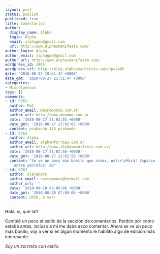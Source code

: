 ```yaml
---
layout: post
status: publish
published: true
title: Comentarios
author:
  display_name: Alpha
  login: Alpha
  email: alphagma@gmail.com
  url: http://www.alphasmanifesto.com/
author_login: Alpha
author_email: alphagma@gmail.com
author_url: http://www.alphasmanifesto.com/
wordpress_id: 2485
wordpress_url: http://blog.alphasmanifesto.com/?p=2485
date: '2010-08-27 19:51:47 +0000'
date_gmt: '2010-08-27 21:51:47 +0000'
categories:
- Miscelaneous
tags: []
comments:
- id: 6761
  author: MaC
  author_email: mac@moomoo.com.ar
  author_url: http://www.moomoo.com.ar
  date: '2010-08-27 21:02:03 +0000'
  date_gmt: '2010-08-27 23:02:03 +0000'
  content: probando 123 probando
- id: 6762
  author: Alpha
  author_email: alpha@furries.com.ar
  author_url: http://www.alphasmanifesto.com.ar/
  date: '2010-08-27 21:02:50 +0000'
  date_gmt: '2010-08-27 23:02:50 +0000'
  content: "Se ve un poco más bonito que antes, no?\r\nMirá! Espacio
    entre párrafos! XD"
- id: 6763
  author: Alejandro
  author_email: rastamanxx@hotmail.com
  author_url: ''
  date: '2010-08-28 05:09:06 +0000'
  date_gmt: '2010-08-28 07:09:06 +0000'
  content: Uhhh, a ver!
---
```


Hola, sí, qué tal?

Cambié un poco el estilo de la sección de comentarios. Perdón por como estaba antes, incluso a mi me daba asco comentar. Ahora se ve un poco más bonito, voy a ver si en algún momento le habilito algo de edición más interesante.

_Soy un zorrinito con estilo._
